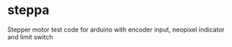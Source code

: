 # steppa
Stepper motor test code for arduino with encoder input, neopixel indicator and limit switch
